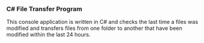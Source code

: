 ### C# File Transfer Program
This console application is written in C# and checks the last time a files was modified and transfers files from one folder to another that have been modified within the last 24 hours.
